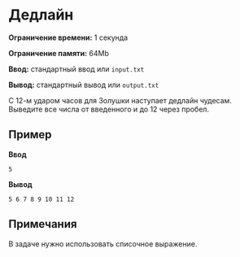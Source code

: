 # Дедлайн

**Ограничение времени:** 1 секунда

**Ограничение памяти:** 64Mb

**Ввод:** стандартный ввод или `input.txt`

**Вывод:** стандартный вывод или `output.txt`

С 12-м ударом часов для Золушки наступает дедлайн чудесам. Выведите все числа от введенного и до 12 через пробел.

## Пример

**Ввод**
```
5
```

**Вывод**
```
5 6 7 8 9 10 11 12
```

## Примечания

В задаче нужно использовать списочное выражение.
